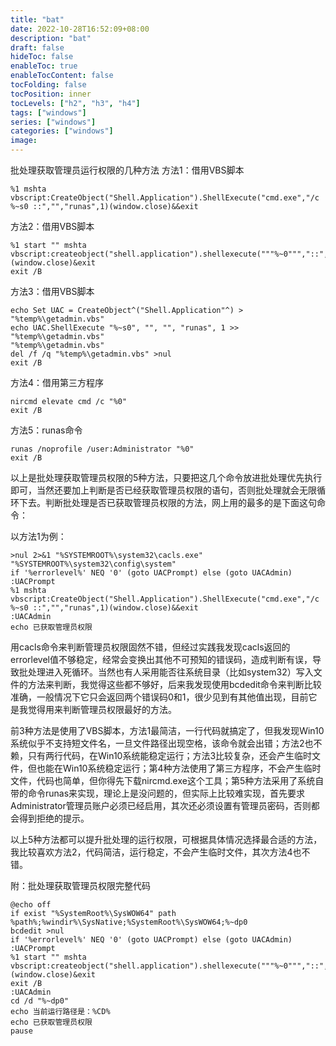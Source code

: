 ```yaml
---
title: "bat"
date: 2022-10-28T16:52:09+08:00
description: "bat"
draft: false
hideToc: false
enableToc: true
enableTocContent: false
tocFolding: false
tocPosition: inner
tocLevels: ["h2", "h3", "h4"]
tags: ["windows"]
series: ["windows"]
categories: ["windows"]
image:
---
```

批处理获取管理员运行权限的几种方法 
方法1：借用VBS脚本
```
%1 mshta vbscript:CreateObject("Shell.Application").ShellExecute("cmd.exe","/c %~s0 ::","","runas",1)(window.close)&&exit
```
方法2：借用VBS脚本
```
%1 start "" mshta vbscript:createobject("shell.application").shellexecute("""%~0""","::",,"runas",1)(window.close)&exit
exit /B
```
方法3：借用VBS脚本
```
echo Set UAC = CreateObject^("Shell.Application"^) > "%temp%\getadmin.vbs"
echo UAC.ShellExecute "%~s0", "", "", "runas", 1 >> "%temp%\getadmin.vbs"
"%temp%\getadmin.vbs"
del /f /q "%temp%\getadmin.vbs" >nul
exit /B
```
方法4：借用第三方程序
```
nircmd elevate cmd /c "%0"
exit /B
```
方法5：runas命令
```
runas /noprofile /user:Administrator "%0"
exit /B
```
以上是批处理获取管理员权限的5种方法，只要把这几个命令放进批处理优先执行即可，当然还要加上判断是否已经获取管理员权限的语句，否则批处理就会无限循环下去。判断批处理是否已获取管理员权限的方法，网上用的最多的是下面这句命令：

以方法1为例：
```
>nul 2>&1 "%SYSTEMROOT%\system32\cacls.exe" "%SYSTEMROOT%\system32\config\system"
if '%errorlevel%' NEQ '0' (goto UACPrompt) else (goto UACAdmin)
:UACPrompt
%1 mshta vbscript:CreateObject("Shell.Application").ShellExecute("cmd.exe","/c %~s0 ::","","runas",1)(window.close)&&exit
:UACAdmin
echo 已获取管理员权限
```
用cacls命令来判断管理员权限固然不错，但经过实践我发现cacls返回的errorlevel值不够稳定，经常会变换出其他不可预知的错误码，造成判断有误，导致批处理进入死循环。当然也有人采用能否往系统目录（比如system32）写入文件的方法来判断，我觉得这些都不够好，后来我发现使用bcdedit命令来判断比较准确，一般情况下它只会返回两个错误码0和1，很少见到有其他值出现，目前它是我觉得用来判断管理员权限最好的方法。

前3种方法是使用了VBS脚本，方法1最简洁，一行代码就搞定了，但我发现Win10系统似乎不支持短文件名，一旦文件路径出现空格，该命令就会出错；方法2也不赖，只有两行代码，在Win10系统能稳定运行；方法3比较复杂，还会产生临时文件，但也能在Win10系统稳定运行；第4种方法使用了第三方程序，不会产生临时文件，代码也简单，但你得先下载nircmd.exe这个工具；第5种方法采用了系统自带的命令runas来实现，理论上是没问题的，但实际上比较难实现，首先要求Administrator管理员账户必须已经启用，其次还必须设置有管理员密码，否则都会得到拒绝的提示。

以上5种方法都可以提升批处理的运行权限，可根据具体情况选择最合适的方法，我比较喜欢方法2，代码简洁，运行稳定，不会产生临时文件，其次方法4也不错。

附：批处理获取管理员权限完整代码
```
@echo off
if exist "%SystemRoot%\SysWOW64" path %path%;%windir%\SysNative;%SystemRoot%\SysWOW64;%~dp0
bcdedit >nul
if '%errorlevel%' NEQ '0' (goto UACPrompt) else (goto UACAdmin)
:UACPrompt
%1 start "" mshta vbscript:createobject("shell.application").shellexecute("""%~0""","::",,"runas",1)(window.close)&exit
exit /B
:UACAdmin
cd /d "%~dp0"
echo 当前运行路径是：%CD%
echo 已获取管理员权限
pause
```